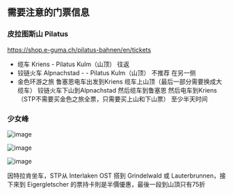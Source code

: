 ## 需要注意的门票信息

### 皮拉图斯山 Pilatus
https://shop.e-guma.ch/pilatus-bahnen/en/tickets
* 缆车 Kriens - Pilatus Kulm（山顶）  往返
* 铰链火车 Alpnachstad - - Pilatus Kulm（山顶）  不推荐  在另一侧
* 金色环游之旅 鲁塞恩电车出发到Kriens 缆车上山顶（最后一部分需要换成大缆车） 铰链火车下山到Alpnachstad 然后缆车到鲁塞恩 然后电车到Kriens  （STP不需要买金色之旅全票，只需要买上山和下山票）    至少半天时间



### 少女峰 
![image](https://github.com/pencilcap123/TravelPlans/assets/41630875/ed314a0c-f0e1-4344-be90-87149cd964b4)

![image](https://github.com/pencilcap123/TravelPlans/assets/41630875/daa4166a-747d-456a-9ac9-db8be82dd6f1)

![image](https://github.com/pencilcap123/TravelPlans/assets/41630875/04ecf1fe-e879-40a6-b49e-1b40518a0144)


因特拉肯坐车，STP从 Interlaken OST 搭到 Grindelwald 或 Lauterbrunnen，接下來到 Eigergletscher 的票持卡則是半價優惠，最後一段到山頂只有75折
